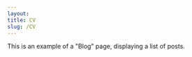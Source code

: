 ```yaml
---
layout: 
title: CV
slug: /CV
---
```


This is an example of a "Blog" page, displaying a list of posts.
<br />
